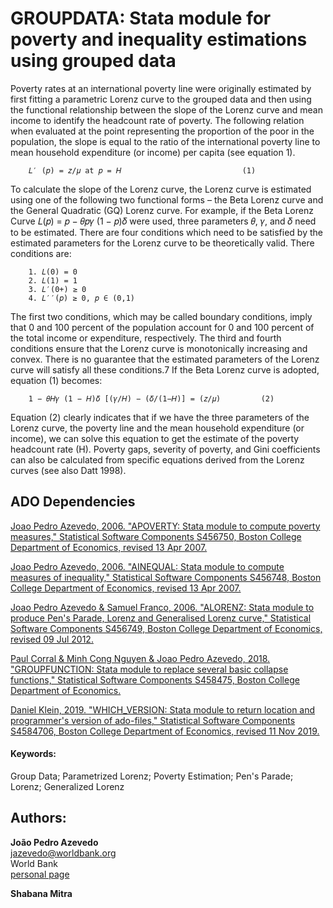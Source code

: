 # GROUPDATA: Stata module for poverty and inequality estimations using grouped data
 
Poverty rates at an international poverty line were originally estimated by first fitting a parametric Lorenz curve
to the grouped data and then using the functional relationship between the slope of the Lorenz curve and mean income to identify the headcount rate of poverty. The following relation when evaluated at the point representing the
proportion of the poor in the population, the slope is equal to the ratio of the international poverty line to
mean household expenditure (or income) per capita (see equation 1).

		𝐿′ (𝑝) = 𝑧/𝜇 at 𝑝 = 𝐻 							(1)
 
To calculate the slope of the Lorenz curve, the Lorenz curve is estimated using one of the following two
functional forms – the Beta Lorenz curve and the General Quadratic (GQ) Lorenz curve. For example, if
the Beta Lorenz Curve 𝐿(𝑝) = 𝑝 − 𝜃𝑝𝛾 (1 − 𝑝)𝛿 were used, three parameters 𝜃, 𝛾, and 𝛿 need to be
estimated. There are four conditions which need to be satisfied by the estimated parameters for the Lorenz
curve to be theoretically valid. There conditions are:

		1. 𝐿(0) = 0
		2. 𝐿(1) = 1
		3. 𝐿′(0+) ≥ 0
		4. 𝐿′′(𝑝) ≥ 0, 𝑝 ∈ (0,1)

The first two conditions, which may be called boundary conditions, imply that 0 and 100 percent of the
population account for 0 and 100 percent of the total income or expenditure, respectively. The third and
fourth conditions ensure that the Lorenz curve is monotonically increasing and convex. There is no
guarantee that the estimated parameters of the Lorenz curve will satisfy all these conditions.7
If the Beta Lorenz curve is adopted, equation (1) becomes:

		1 − 𝜃𝐻𝛾 (1 − 𝐻)𝛿 [(𝛾/𝐻) − (𝛿/(1−𝐻)] = (𝑧/𝜇) 		(2)
		
Equation (2) clearly indicates that if we have the three parameters of the Lorenz curve, the poverty line
and the mean household expenditure (or income), we can solve this equation to get the estimate of the
poverty headcount rate (H). Poverty gaps, severity of poverty, and Gini coefficients can also be calculated
from specific equations derived from the Lorenz curves (see also Datt 1998).

## ADO Dependencies

[Joao Pedro Azevedo, 2006. "APOVERTY: Stata module to compute poverty measures," Statistical Software Components S456750, Boston College Department of Economics, revised 13 Apr 2007.](https://ideas.repec.org/c/boc/bocode/s456750.html)

[Joao Pedro Azevedo, 2006. "AINEQUAL: Stata module to compute measures of inequality," Statistical Software Components S456748, Boston College Department of Economics, revised 13 Apr 2007.](https://ideas.repec.org/c/boc/bocode/s456748.html)

[Joao Pedro Azevedo & Samuel Franco, 2006. "ALORENZ: Stata module to produce Pen's Parade, Lorenz and Generalised Lorenz curve," Statistical Software Components S456749, Boston College Department of Economics, revised 09 Jul 2012.](https://ideas.repec.org/c/boc/bocode/s456749.html)

[Paul Corral & Minh Cong Nguyen & Joao Pedro Azevedo, 2018. "GROUPFUNCTION: Stata module to replace several basic collapse functions," Statistical Software Components S458475, Boston College Department of Economics.](https://ideas.repec.org/c/boc/bocode/s458475.html)

[Daniel Klein, 2019. "WHICH_VERSION: Stata module to return location and programmer's version of ado-files," Statistical Software Components S4584706, Boston College Department of Economics, revised 11 Nov 2019.](https://ideas.repec.org/c/boc/bocode/s458706.html)

#### Keywords: 
Group Data; Parametrized Lorenz; Poverty Estimation; Pen's Parade; Lorenz; Generalized Lorenz

## Authors: 

  **João Pedro Azevedo**  
  [jazevedo@worldbank.org](mailto:jazevedo@worldbank.org)  
  World Bank  
  [personal page](http://www.worldbank.org/en/about/people/j/joao-pedro-azevedo)  

  **Shabana Mitra**  
